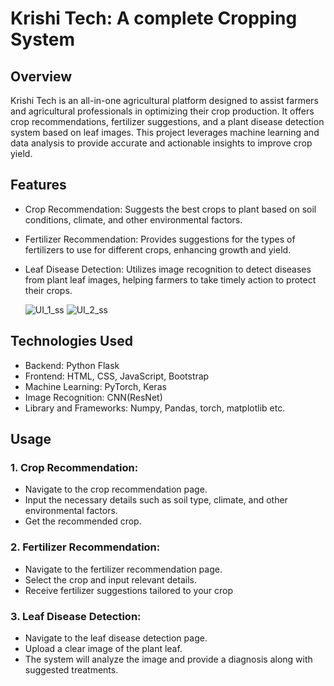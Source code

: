 # Krishi Tech: A complete Cropping System

## Overview
Krishi Tech is an all-in-one agricultural platform designed to assist farmers and agricultural professionals in optimizing their crop production. It offers crop recommendations, fertilizer suggestions, and a plant disease detection system based on leaf images. This project leverages machine learning and data analysis to provide accurate and actionable insights to improve crop yield.

## Features

- Crop Recommendation: Suggests the best crops to plant based on soil conditions, climate, and other environmental factors.
- Fertilizer Recommendation: Provides suggestions for the types of fertilizers to use for different crops, enhancing growth and yield.
- Leaf Disease Detection: Utilizes image recognition to detect diseases from plant leaf images, helping farmers to take timely action to protect their crops.

  ![UI_1_ss](https://github.com/user-attachments/assets/4eff04b6-070f-4a4e-97af-96cc7ec94bfa)
![UI_2_ss](https://github.com/user-attachments/assets/51c4e873-e1a6-4463-9711-3ead14b34b03)


## Technologies Used

- Backend: Python Flask
- Frontend: HTML, CSS, JavaScript, Bootstrap
- Machine Learning: PyTorch, Keras
- Image Recognition: CNN(ResNet)
- Library and Frameworks: Numpy, Pandas, torch, matplotlib etc.

## Usage

### 1. Crop Recommendation:
  - Navigate to the crop recommendation page.
  - Input the necessary details such as soil type, climate, and other environmental factors.
  - Get the recommended crop.

### 2. Fertilizer Recommendation:
  - Navigate to the fertilizer recommendation page.
  - Select the crop and input relevant details.
  - Receive fertilizer suggestions tailored to your crop

### 3. Leaf Disease Detection:
  - Navigate to the leaf disease detection page.
  - Upload a clear image of the plant leaf.
  - The system will analyze the image and provide a diagnosis along with suggested treatments.
